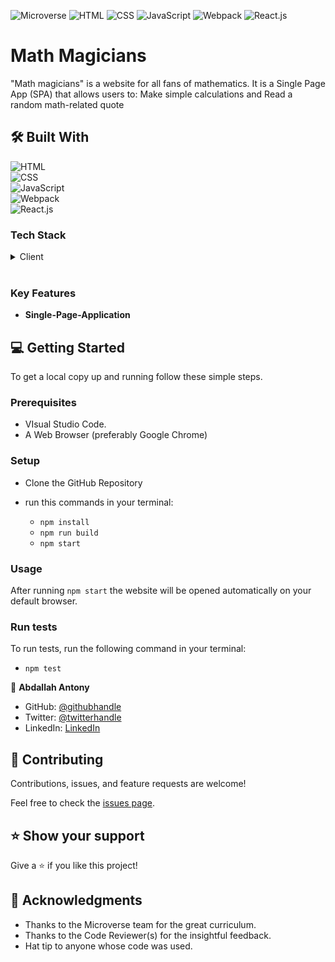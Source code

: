 ![Microverse](https://img.shields.io/badge/Microverse-blueviolet) ![HTML](https://img.shields.io/badge/-HTML-orange) ![CSS](https://img.shields.io/badge/-CSS-blue) ![JavaScript](https://img.shields.io/badge/-JavaScript-yellow) ![Webpack](https://img.shields.io/badge/-Webpack-green) ![React.js](https://img.shields.io/badge/-React.js-black)

# Math Magicians
"Math magicians" is a website for all fans of mathematics. It is a Single Page App (SPA) that allows users to: Make simple calculations and Read a random math-related quote

## 🛠 Built With 
<a name="built-with">![HTML](https://img.shields.io/badge/-HTML-orange) <br> ![CSS](https://img.shields.io/badge/-CSS-blue) <br> ![JavaScript](https://img.shields.io/badge/-JavaScript-yellow) <br> ![Webpack](https://img.shields.io/badge/-Webpack-green)
<br> ![React.js](https://img.shields.io/badge/-React.js-black)
</a>

### Tech Stack <a name="tech-stack"></a>

<details>
  <summary>Client</summary>
  <ul>
    <li><a href="https://developer.mozilla.org/en-US/docs/Web/JavaScript
">JavaScript</a></li>
<li><a href="https://reactjs.org/docs/getting-started.html
">React.js</a></li>
  </ul>
</details>
<!-- Features -->
<br>

### Key Features <a name="key-features"></a>

- **Single-Page-Application**

## 💻 Getting Started <a name="getting-started"></a>

To get a local copy up and running follow these simple steps.

### Prerequisites

- VIsual Studio Code.
- A Web Browser (preferably Google Chrome)

### Setup

- Clone the GitHub Repository


- run this commands in your terminal:
    - `npm install`
    - `npm run build`
    - `npm start`

### Usage
  After running `npm start` the website will be opened automatically on your default browser.

### Run tests

To run tests, run the following command in your terminal:
  - `npm test`

<!-- AUTHORS -->

👤 **Abdallah Antony**

- GitHub: [@githubhandle](https://github.com/abdallahmalima)
- Twitter: [@twitterhandle](https://twitter.com/Softmal1)
- LinkedIn: [LinkedIn](https://www.linkedin.com/in/abdallah-malima-antony/)


<!-- CONTRIBUTING -->

## 🤝 Contributing <a name="contributing"></a>

Contributions, issues, and feature requests are welcome!

Feel free to check the [issues page](https://github.com/abdallahmalima/Math-Magician/issues).

<!-- SUPPORT -->

## ⭐️ Show your support <a name="support"></a>

Give a ⭐️ if you like this project!

<!-- ACKNOWLEDGEMENTS -->

## 🙏 Acknowledgments <a name="acknowledgements"></a>

- Thanks to the Microverse team for the great curriculum.
- Thanks to the Code Reviewer(s) for the insightful feedback.
- Hat tip to anyone whose code was used.

<!-- LICENSE -->
